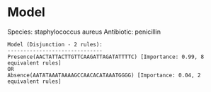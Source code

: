 
# Model

Species: staphylococcus aureus
Antibiotic: penicillin

```
Model (Disjunction - 2 rules):
------------------------------
Presence(AACTATTACTTGTTCAAGATTAGATATTTTC) [Importance: 0.99, 8 equivalent rules]
OR
Absence(AATATAAATAAAAGCCAACACATAAATGGGG) [Importance: 0.04, 2 equivalent rules]

```

